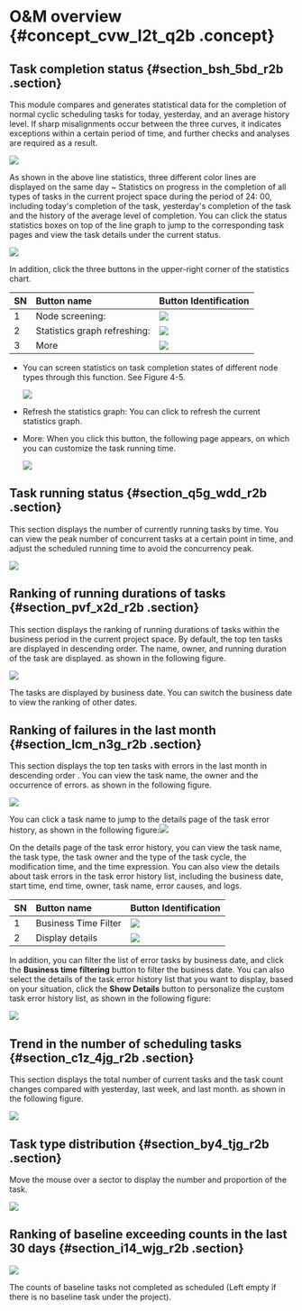 # O&M overview {#concept_cvw_l2t_q2b .concept}

## Task completion status {#section_bsh_5bd_r2b .section}

This module compares and generates statistical data for the completion of normal cyclic scheduling tasks for today, yesterday, and an average history level. If sharp misalignments occur between the three curves, it indicates exceptions within a certain period of time, and further checks and analyses are required as a result.

![](http://static-aliyun-doc.oss-cn-hangzhou.aliyuncs.com/assets/img/16383/15367350068699_en-US.jpg)

As shown in the above line statistics, three different color lines are displayed on the same day ~ Statistics on progress in the completion of all types of tasks in the current project space during the period of 24: 00, including today's completion of the task, yesterday's completion of the task and the history of the average level of completion. You can click the status statistics boxes on top of the line graph to jump to the corresponding task pages and view the task details under the current status.

![](http://static-aliyun-doc.oss-cn-hangzhou.aliyuncs.com/assets/img/16383/15367350068700_en-US.png)

In addition, click the three buttons in the upper-right corner of the statistics chart.

|SN|Button name|Button Identification|
|:-|:----------|:--------------------|
|1|Node screening:|![](http://static-aliyun-doc.oss-cn-hangzhou.aliyuncs.com/assets/img/16383/15367350068703_en-US.png)|
|2|Statistics graph refreshing:|![](http://static-aliyun-doc.oss-cn-hangzhou.aliyuncs.com/assets/img/16383/15367350068704_en-US.png)|
|3|More|![](http://static-aliyun-doc.oss-cn-hangzhou.aliyuncs.com/assets/img/16383/15367350068705_en-US.png)|

-   You can screen statistics on task completion states of different node types through this function. See Figure 4-5.

    ![](http://static-aliyun-doc.oss-cn-hangzhou.aliyuncs.com/assets/img/16383/15367350068701_en-US.png)

-   Refresh the statistics graph: You can click to refresh the current statistics graph.
-   More: When you click this button, the following page appears, on which you can customize the task running time.

    ![](http://static-aliyun-doc.oss-cn-hangzhou.aliyuncs.com/assets/img/16383/15367350068702_en-US.jpg)


## Task running status {#section_q5g_wdd_r2b .section}

This section displays the number of currently running tasks by time. You can view the peak number of concurrent tasks at a certain point in time, and adjust the scheduled running time to avoid the concurrency peak.

![](http://static-aliyun-doc.oss-cn-hangzhou.aliyuncs.com/assets/img/16383/15367350068706_en-US.png)

## Ranking of running durations of tasks {#section_pvf_x2d_r2b .section}

This section displays the ranking of running durations of tasks within the business period in the current project space. By default, the top ten tasks are displayed in descending order. The name, owner, and running duration of the task are displayed. as shown in the following figure.

![](http://static-aliyun-doc.oss-cn-hangzhou.aliyuncs.com/assets/img/16383/15367350068707_en-US.png)

The tasks are displayed by business date. You can switch the business date to view the ranking of other dates.

## Ranking of failures in the last month {#section_lcm_n3g_r2b .section}

This section displays the top ten tasks with errors in the last month in descending order . You can view the task name, the owner and the occurrence of errors. as shown in the following figure.

![](http://static-aliyun-doc.oss-cn-hangzhou.aliyuncs.com/assets/img/16383/15367350068720_en-US.png)

You can click a task name to jump to the details page of the task error history, as shown in the following figure:![](http://static-aliyun-doc.oss-cn-hangzhou.aliyuncs.com/assets/img/16383/15367350078721_en-US.png)

On the details page of the task error history, you can view the task name, the task type, the task owner and the type of the task cycle, the modification time, and the time expression. You can also view the details about task errors in the task error history list, including the business date, start time, end time, owner, task name, error causes, and logs.

|SN|Button name|Button Identification|
|:-|:----------|:--------------------|
|1|Business Time Filter|![](images/8723_en-US.jpg)|
|2|Display details|![](images/8724_en-US.jpg)|

In addition, you can filter the list of error tasks by business date, and click the **Business time filtering** button to filter the business date. You can also select the details of the task error history list that you want to display, based on your situation, click the **Show Details** button to personalize the custom task error history list, as shown in the following figure:

![](images/8722_en-US.png)

## Trend in the number of scheduling tasks {#section_c1z_4jg_r2b .section}

This section displays the total number of current tasks and the task count changes compared with yesterday, last week, and last month. as shown in the following figure.

![](http://static-aliyun-doc.oss-cn-hangzhou.aliyuncs.com/assets/img/16383/15367350078725_en-US.png)

## Task type distribution {#section_by4_tjg_r2b .section}

Move the mouse over a sector to display the number and proportion of the task.

![](http://static-aliyun-doc.oss-cn-hangzhou.aliyuncs.com/assets/img/16383/15367350078726_en-US.png)

## Ranking of baseline exceeding counts in the last 30 days {#section_i14_wjg_r2b .section}

![](http://static-aliyun-doc.oss-cn-hangzhou.aliyuncs.com/assets/img/16383/15367350078727_en-US.png)

The counts of baseline tasks not completed as scheduled \(Left empty if there is no baseline task under the project\).


